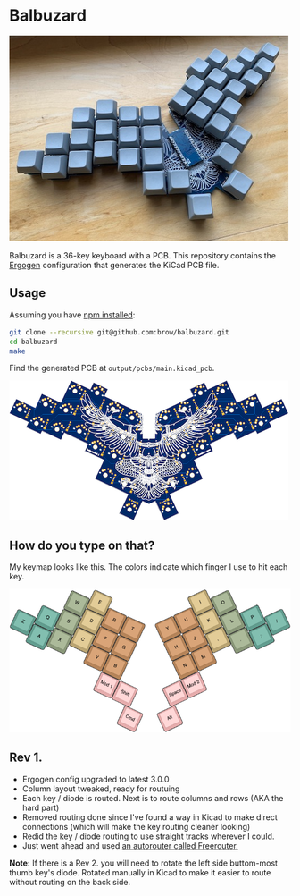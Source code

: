 # Balbuzard

![photo of assembled keyboard](images/assembled.jpg)

Balbuzard is a 36-key keyboard with a PCB. This repository contains the [Ergogen](https://github.com/mrzealot/ergogen) configuration that generates the KiCad PCB file.

## Usage

Assuming you have [npm installed](https://www.npmjs.com/get-npm):

``` sh
git clone --recursive git@github.com:brow/balbuzard.git
cd balbuzard
make
```

Find the generated PCB at `output/pcbs/main.kicad_pcb`.

![pcb thumbnail image](images/pcb.png)

## How do you type on that?

My keymap looks like this. The colors indicate which finger I use to hit each key.

![example keymap](images/layout.png)

## Rev 1.

* Ergogen config upgraded to latest 3.0.0
* Column layout tweaked, ready for routuing
* Each key / diode is routed.  Next is to route columns and rows (AKA the hard part)
* Removed routing done since I've found a way in Kicad to make direct connections (which will make the key routing cleaner looking)
* Redid the key / diode routing to use straight tracks wherever I could. 
* Just went ahead and used [an autorouter called Freerouter.](https://github.com/freerouting/freerouting/)

**Note:** If there is a Rev 2. you will need to rotate the left side buttom-most thumb key's diode.  Rotated manually in Kicad to make it easier to route without routing on the back side.

